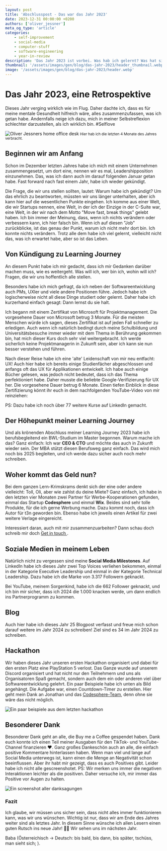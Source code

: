 ```yaml
---
layout: post
title: 'Abschlusspost - Das war das Jahr 2023'
date: 2023-12-31 00:00:00 +0200
authors: ['oliver_jessner']
meta_og_type: 'article'
categories:
    - self-improvement
    - social-media
    - computer-stuff
    - software-engineering
    - year-in-review
description: 'Das Jahr 2023 ist vorbei. Was hab ich gelernt? Was hat sich verändert? Was ist geblieben?'
thumbnail: '/assets/images/gen/blog/das-jahr-2023/header_thumbnail.webp'
image: '/assets/images/gen/blog/das-jahr-2023/header.webp'
---
```


# Das Jahr 2023, eine Retrospektive

Dieses Jahr verging wirklich wie im Flug. Daher dachte ich, dass es für meine mentale Gesundheit hilfreich wäre, alles zusammenzufassen, was ich getan habe. Andernfalls neige ich dazu, mich in meiner Selbstreflexion schlechter darzustellen, als ich wirklich bin. #Selflove

![Oliver Jessners home office desk](/assets/images/gen/blog/das-jahr-2023/home_office_desk.webp)
<small>Hier hab ich die letzten 4 Monate des Jahres verbracht.</small>

## Beginnen wir am Anfang

Schon im Dezember letzten Jahres habe ich mich mit einem Unternehmen zusammengesetzt, um dort eine, nennen wir es mal, Leadershipposition einzunehmen. Das, was ich dann auch im darauf folgenden Januar getan habe. Fast forward nach fast einem Jahr, habe ich wieder gekündigt.

Die Frage, die wir uns stellen sollten, lautet: Warum habe ich gekündigt? Um das ehrlich zu beantworten, müssten wir uns länger unterhalten, aber ich kann hier auf die wesentlichen Punkte eingehen. Ich komme aus einer Welt, die wir Startups nennen, eine Welt, in der ich der Einzige in der C-Suite war, eine Welt, in der wir nach dem Motto "Move fast, break things" gelebt haben. Ich bin immer der Meinung, dass, wenn ich nichts verändern oder verbessern kann, ich hier falsch bin. Wenn ich auf diesen "Job" zurückblicke, ist das genau der Punkt, warum ich nicht mehr dort bin. Ich konnte nichts verändern. Trotz alle dem habe ich viel gelernt, vielleicht nicht das, was ich erwartet habe, aber so ist das Leben.

## Von Kündigung zu Learning Journey

An diesem Punkt habe ich mir gedacht, dass ich mir Gedanken darüber machen muss, wie es weitergeht. Was will ich, wer bin ich, wohin will ich? Fragen, die wir uns hoffentlich alle stellen.

Besonders habe ich mich gefragt, da ich neben der Softwareentwicklung auch PMs, UXler und viele andere Positionen führe. Jedoch habe ich logischerweise nicht all diese Dinge studiert oder gelernt. Daher habe ich kurzerhand einfach gesagt: Dann lernst du sie halt.

Ich begann mit einem Zertifikat von Microsoft für Projektmanagement. Die vorgesehene Dauer von Microsoft betrug 3 Monate. Für die meisten Menschen würde ich sagen, dieses Zertifikat ist auf jeden Fall schneller zu erledigen. Auch wenn ich natürlich bedingt durch meine Schulbildung und Universitätsbesuche immer wieder mit dem Thema in Berührung gekommen bin, hat mich dieser Kurs doch sehr viel weitergebracht. Ich werde sicherlich keine Projektmanagerin in Zukunft sein, aber ich kann sie nun besser verstehen und führen.

Nach dieser Reise habe ich eine 'alte' Leidenschaft von mir neu entfacht: UX! Auch hier habe ich bereits einige Studienfächer abgeschlossen und anfangs oft das UX für Applikationen entwickelt. Ich habe auch einige Bücher gelesen, was jedoch nicht bedeutet, dass ich das Thema perfektioniert habe. Daher musste die beliebte Google-Verifizierung für UX her. Die vorgesehene Dauer betrug 6 Monate. Einen tiefen Einblick in diese Zertifizierung könnt ihr euch in dem nachfolgenden YouTube-Video von mir reinziehen:

PS: Dazu habe ich noch über 77 weitere Kurse auf LinkedIn gemacht.

## Der Höhepunkt meiner Learning Journey

Und als krönenden Abschluss meiner Learning Journey 2023 habe ich berufsbegleitend ein BWL-Studium im Master begonnen. Warum mache ich das? Ganz einfach: Ich war **CEO & CTO** und möchte das auch in Zukunft wieder sein. Der MBA stützt diesen Berufsweg ganz einfach. Das wird mich noch bis 2025 begleiten, und ich werde dazu sicher auch noch mehr schreiben.

## Woher kommt das Geld nun?

Bei dem ganzen Lern-Krimskrams denkt sich der eine oder andere vielleicht: Toll, Oli, aber wie zahlst du deine Miete? Ganz einfach, ich habe in den letzten vier Monaten zwei Partner für Werbe-Kooperationen gefunden, einmal das Startup **Codesphere** und einmal **Wix**. Beides sind sehr tolle Produkte, für die ich gerne Werbung mache. Dazu kommt noch, dass ich Autor für t3n geworden bin. Ebenso habe ich jeweils einen Artikel für zwei weitere Verlage eingereicht.

Interessiert daran, auch mit mir zusammenzuarbeiten? Dann schau doch schreib mir doch <a href="mailto:oliver.jessner@gmail.com" class="get-in-touch-bttn"> Get in touch </a>.

## Soziale Medien in meinem Leben

Natürlich nicht zu vergessen sind meine **Social Media Milestones**. Auf LinkedIn habe ich dieses Jahr zwei Top Voices verliehen bekommen, einmal in der Kategorie Executive Leadership und einmal in der Kategorie Technical Leadership. Dazu habe ich die Marke von 3.317 Followern geknackt.

Bei YouTube, meinem Sorgenkind, habe ich die 662 Follower geknackt, und ich bin mir sicher, dass ich 2024 die 1.000 knacken werde, um dann endlich ins Partnerprogramm zu kommen.

## Blog

Auch hier habe ich dieses Jahr 25 Blogpost verfasst und freue mich schon darauf weitere im Jahr 2024 zu schreiben! Ziel sind es 34 im Jahr 2024 zu schreiben.

## Hackathon

Wir haben dieses Jahr unseren ersten Hackathon organisiert und dabei für den ersten Platz eine PlayStation 5 verlost. Das Ganze wurde auf unserem Discord organisiert und hat nicht nur den Teilnehmern und uns als Organisatoren Spaß gemacht, sondern auch dem ein oder anderen viel über Softwareentwicklung gelehrt. Ein paar Beispiele habe ich unten als Bild angehängt. Die Aufgabe war, einen Countdown-Timer zu erstellen. Hier geht mein Dank an Jonathan und das [Codesphere-Team](https://codesphere.com/), denn ohne sie wäre das nicht möglich.

![Ein paar beispiele aus dem letzten hackathon](/assets/images/gen/blog/das-jahr-2023/hackathon.webp)

## Besonderer Dank

Besonderer Dank geht an alle, die Buy me a Coffee gespendet haben. Dank euch konnte ich einen Teil meiner Ausgaben für den TikTok- und YouTube-Channel finanzieren ❤️. Ganz großes Dankeschön auch an alle, die einfach positive Kommentare hinterlassen haben. Wenn man viel und lange auf Social Media unterwegs ist, kann einen die Menge an Negativität schon beeinflussen. Aber ihr habt mir gezeigt, dass es auch Positives gibt. Leider habe ich nicht alle gescreenshotet. PS: Wir merken uns immer die negativen Interaktionen leichter als die positiven. Daher versuche ich, mir immer das Positive vor Augen zu halten.

![Ein screenshot aller danksagungen](/assets/images/gen/blog/das-jahr-2023/thank_you.webp)

### Fazit

Ich glaube, wir müssen uns sicher sein, dass nicht alles immer funktionieren kann, was wir uns wünschen. Wichtig ist nur, dass wir am Ende des Jahres weiter sind als letztes Jahr. In diesem Sinne wünsche ich allen Lesern einen guten Rutsch ins neue Jahr! 🎉🍾 Wir sehen uns im nächsten Jahr.

Baba
(Österreichisch -> Deutsch: bis bald, bis dann, bis später, tschüss, man sieht sich; ).
